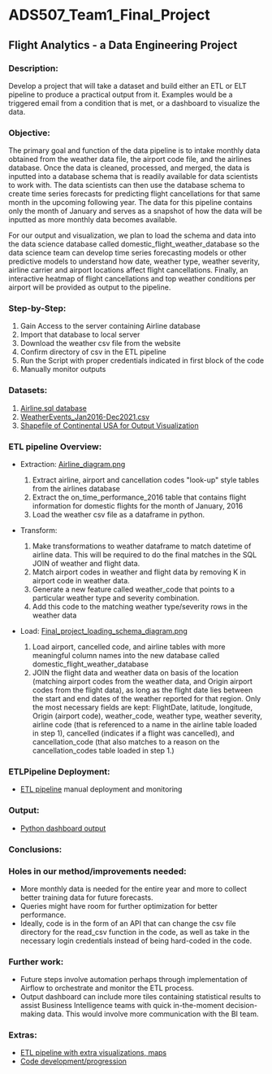 # ADS507_Team1_Final_Project
## Flight Analytics - a Data Engineering Project  

### Description:
Develop a project that will take a dataset and build either an ETL or ELT pipeline to produce a practical output from it. Examples would be a triggered email from a condition that is met, or a dashboard to visualize the data.

### Objective:

The primary goal and function of the data pipeline is to intake monthly data obtained from the weather data file, the airport code file, and the airlines database. Once the data is cleaned, processed, and merged, the data is inputted into a database schema that is readily available for data scientists to work with. The data scientists can then use the database schema to create time series forecasts for predicting flight cancellations for that same month in the upcoming following year. The data for this pipeline contains only the month of January and serves as a snapshot of how the data will be inputted as more monthly data becomes available. 
 
For our output and visualization, we plan to load the schema and data into the data science database called domestic_flight_weather_database so the data science team can develop time series forecasting models or other predictive models to understand how date, weather type, weather severity, airline carrier and airport locations affect flight cancellations. Finally, an interactive heatmap of flight cancellations and top weather conditions per airport will be provided as output to the pipeline. 

### Step-by-Step:
1. Gain Access to the server containing Airline database
2. Import that database to local server
3. Download the weather csv file from the website
4. Confirm directory of csv in the ETL pipeline 
5. Run the Script with proper credentials indicated in first block of the code
6. Manually monitor outputs

### Datasets:
1.  [Airline.sql database](https://relational.fit.cvut.cz/dataset/Airline)
2.  [WeatherEvents_Jan2016-Dec2021.csv](https://www.kaggle.com/datasets/sobhanmoosavi/us-weather-events)
3.  [Shapefile of Continental USA for Output Visualization](https://catalog.data.gov/dataset/tiger-line-shapefile-2017-nation-u-s-current-state-and-equivalent-national)

### ETL pipeline Overview:
* Extraction: [Airline_diagram.png](latest_code/source_data_schema_diagram.png)
  
  1. Extract airline, airport and cancellation codes "look-up" style tables from the airlines database
  2. Extract the on_time_performance_2016 table that contains flight information for domestic flights for the month of January, 2016
  3. Load the weather csv file as a dataframe in python.
  
* Transform: 

  1. Make transformations to weather dataframe to match datetime of airline data. This will be required to do the final matches in the SQL JOIN of weather and flight data.
  2. Match airport codes in weather and flight data by removing K in airport code in weather data.
  3. Generate a new feature called weather_code that points to a particular weather type and severity combination.
  4. Add this code to the matching weather type/severity rows in the weather data
  
* Load: [Final_project_loading_schema_diagram.png](latest_code/load_outputdata_schema_diagram.png)

  1. Load airport, cancelled code, and airline tables with more meaningful column names into the new database called domestic_flight_weather_database
  2. JOIN the flight data and weather data on basis of the location (matching airport codes from the weather data, and Origin airport codes from the flight data), as long as the flight date lies between the start and end dates of the weather reported for that region. Only the most necessary fields are kept: FlightDate, latitude, longitude, Origin (airport code), weather_code, weather type, weather severity, airline code (that is referenced to a name in the airline table loaded in step 1), cancelled (indicates if a flight was cancelled), and cancellation_code (that also matches to a reason on the cancellation_codes table loaded in step 1.)
  
  
### ETLPipeline Deployment:
* [ETL pipeline](latest_code/Flight_Analytics_ETL_output.ipynb) manual deployment and monitoring

### Output:
* [Python dashboard output](https://github.com/fausa/ADS507_Team1_Final_Project/tree/main/latest_code/Continental_USA_Flight_Cancellations_top_weather_conditions_January_2016.html)


### Conclusions:

### Holes in our method/improvements needed:
* More monthly data is needed for the entire year and more to collect better training data for future forecasts.
* Queries might have room for further optimization for better performance.
* Ideally, code is in the form of an API that can change the csv file directory for the read_csv function in the code, as well as take in the necessary login credentials instead of being hard-coded in the code.

### Further work:
* Future steps involve automation perhaps through implementation of Airflow to orchestrate and monitor the ETL process.
* Output dashboard can include more tiles containing statistical results to assist Business Intelligence teams with quick in-the-moment decision-making data. This would involve more communication with the BI team.

### Extras:
* [ETL pipeline with extra visualizations, maps](latest_code/Final_project_1.ipynb) 
* [Code development/progression](code/)

